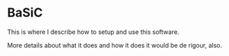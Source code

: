 # BaSiC

This is where I describe how to setup and use this software.

More details about what it does and how it does it would be de rigour, also.
